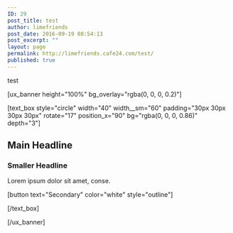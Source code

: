 ```yaml
---
ID: 29
post_title: test
author: limefriends
post_date: 2016-09-19 08:54:13
post_excerpt: ""
layout: page
permalink: http://limefriends.cafe24.com/test/
published: true
---
```

<p>test</p>
[ux_banner height="100%" bg_overlay="rgba(0, 0, 0, 0.2)"]

[text_box style="circle" width="40" width__sm="60" padding="30px 30px 30px 30px" rotate="17" position_x="90" bg="rgba(0, 0, 0, 0.86)" depth="3"]

<h2 class="uppercase"><strong>Main Headline</strong></h2>
<h3>Smaller Headline</h3>
<p>Lorem ipsum dolor sit amet, conse.</p>
[button text="Secondary" color="white" style="outline"]


[/text_box]

[/ux_banner]